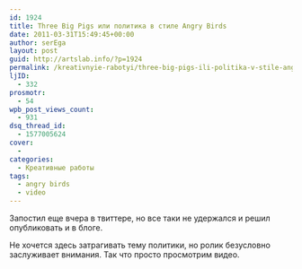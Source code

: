 ```yaml
---
id: 1924
title: Three Big Pigs или политика в стиле Angry Birds
date: 2011-03-31T15:49:45+00:00
author: serEga
layout: post
guid: http://artslab.info/?p=1924
permalink: /kreativnyie-rabotyi/three-big-pigs-ili-politika-v-stile-angry-birds/
ljID:
  - 332
prosmotr:
  - 54
wpb_post_views_count:
  - 931
dsq_thread_id:
  - 1577005624
cover:
  - 
categories:
  - Креативные работы
tags:
  - angry birds
  - video
---
```

Запостил еще вчера в твиттере, но все таки не удержался и решил опубликовать и в блоге.

<center>
</center>

Не хочется здесь затрагивать тему политики, но ролик безусловно заслуживает внимания. Так что просто просмотрим видео.